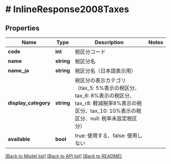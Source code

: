 # # InlineResponse2008Taxes

## Properties

Name | Type | Description | Notes
------------ | ------------- | ------------- | -------------
**code** | **int** | 税区分コード |
**name** | **string** | 税区分名 |
**name_ja** | **string** | 税区分名（日本語表示用） |
**display_category** | **string** | 税区分の表示カテゴリ（tax_5: 5%表示の税区分、tax_8: 8%表示の税区分、tax_r8: 軽減税率8%表示の税区分、tax_10: 10%表示の税区分、null: 税率未設定税区分） |
**available** | **bool** | true: 使用する、false: 使用しない |

[[Back to Model list]](../../README.md#models) [[Back to API list]](../../README.md#endpoints) [[Back to README]](../../README.md)
